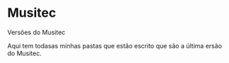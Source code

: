 # Musitec
Versões do Musitec

Aqui tem todasas minhas pastas que estão escrito que são a última ersão do Musitec.
